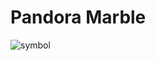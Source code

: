 # Pandora Marble
![symbol](https://github.com/Jaehyun9912/PandoraMarble/assets/83815409/3956b684-e0ea-4a2e-baef-7ef51c60c053)

